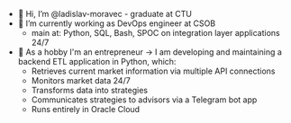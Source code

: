 - 👋 Hi, I’m @ladislav-moravec - graduate at CTU
- 💾 I’m currently working as DevOps engineer at CSOB
  - main at: Python, SQL, Bash, SPOC on integration layer applications 24/7
- 🌱 As a hobby I'm an entrepreneur -> I am developing and maintaining a backend ETL application in Python, which:
  - Retrieves current market information via multiple API connections
  - Monitors market data 24/7
  - Transforms data into strategies
  - Communicates strategies to advisors via a Telegram bot app
  - Runs entirely in Oracle Cloud
